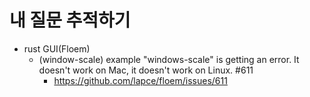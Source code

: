 # 내 질문 추적하기
- rust GUI(Floem)
  - (window-scale) example "windows-scale" is getting an error. It doesn't work on Mac, it doesn't work on Linux. #611   
    - https://github.com/lapce/floem/issues/611
